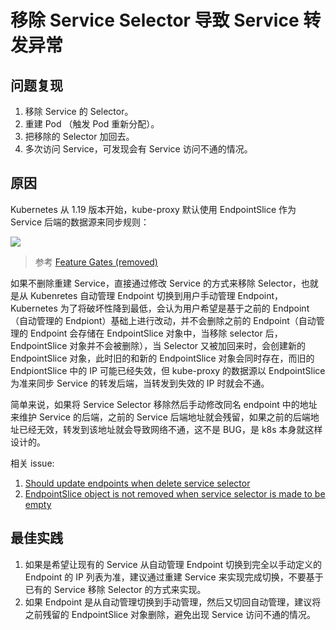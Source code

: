 # 移除 Service Selector 导致 Service 转发异常

## 问题复现

1. 移除 Service 的 Selector。
2. 重建 Pod （触发 Pod 重新分配）。
3. 把移除的 Selector 加回去。
4. 多次访问 Service，可发现会有 Service 访问不通的情况。

## 原因

Kubernetes 从 1.19 版本开始，kube-proxy 默认使用 EndpointSlice 作为 Service 后端的数据源来同步规则：

![](https://image-host-1251893006.cos.ap-chengdu.myqcloud.com/2025%2F09%2F26%2F20250926095724.png)

> 参考 [Feature Gates (removed)](https://kubernetes.io/docs/reference/command-line-tools-reference/feature-gates-removed/)

如果不删除重建 Service，直接通过修改 Service 的方式来移除 Selector，也就是从 Kubenretes 自动管理 Endpoint 切换到用户手动管理 Endpoint，Kubernetes 为了将破坏性降到最低，会认为用户希望是基于之前的 Endpoint （自动管理的 Endpiont）基础上进行改动，并不会删除之前的 Endpoint（自动管理的 Endpoint 会存储在 EndpointSlice 对象中，当移除 selector 后，EndpointSlice 对象并不会被删除），当 Selector 又被加回来时，会创建新的 EndpointSlice 对象，此时旧的和新的 EndpointSlice 对象会同时存在，而旧的 EndpiontSlice 中的 IP 可能已经失效，但 kube-proxy 的数据源以  EndpointSlice 为准来同步 Service 的转发后端，当转发到失效的 IP 时就会不通。

简单来说，如果将 Service Selector 移除然后手动修改同名 endpoint 中的地址来维护 Service 的后端，之前的 Service 后端地址就会残留，如果之前的后端地址已经无效，转发到该地址就会导致网络不通，这不是 BUG，是 k8s 本身就这样设计的。

相关 issue: 
1. [Should update endpoints when delete service selector](https://github.com/kubernetes/kubernetes/issues/103576)
2. [EndpointSlice object is not removed when service selector is made to be empty](https://github.com/kubernetes/kubernetes/issues/118376)

## 最佳实践

1. 如果是希望让现有的 Service 从自动管理 Endpoint 切换到完全以手动定义的 Endpoint 的 IP 列表为准，建议通过重建 Service 来实现完成切换，不要基于已有的 Service 移除 Selector 的方式来实现。
2. 如果 Endpoint 是从自动管理切换到手动管理，然后又切回自动管理，建议将之前残留的 EndpointSlice 对象删除，避免出现 Service 访问不通的情况。
